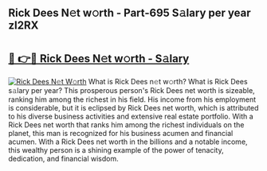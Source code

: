 ## Rick Dees N𝚎t w𝚘rth - Part-695 S𝚊lary per year zI2RX

# <h2><a href="http://gc48on.nevu.top/?p=Rick+Dees">🔗 👉🔴 Rick Dees N𝚎t w𝚘rth - S𝚊lary</a></h2>

[![Rick Dees N𝚎t W𝚘rth](https://i.imgur.com/Oavwk0R.jpeg)](http://gc48on.nevu.top/?p=Rick+Dees)
What is Rick Dees n𝚎t w𝚘rth? What is Rick Dees s𝚊lary per year?
This prosperous person's Rick Dees net worth is sizeable, ranking him among the richest in his field. His income from his employment is considerable, but it is eclipsed by Rick Dees net worth, which is attributed to his diverse business activities and extensive real estate portfolio. With a Rick Dees net worth that ranks him among the richest individuals on the planet, this man is recognized for his business acumen and financial acumen. With a Rick Dees net worth in the billions and a notable income, this wealthy person is a shining example of the power of tenacity, dedication, and financial wisdom.
